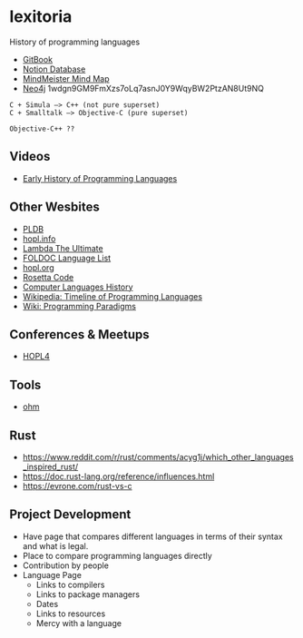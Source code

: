 # lexitoria
History of programming languages

- [GitBook](https://app.gitbook.com/s/XlE5az1w3n3VdjJFVDOJ/)
- [Notion Database](https://scrawny-slayer-df9.notion.site/Programming-Languages-c27954d7d7e54d01a9d3751eb58b1c3e)
- [MindMeister Mind Map](https://www.mindmeister.com/map/2256753401?t=Bu8fpqG2ci)
- [Neo4j](https://console.neo4j.io/#databases/fadc0331/detail)
1wdgn9GM9FmXzs7oLq7asnJ0Y9WqyBW2PtzAN8Ut9NQ

```
C + Simula —> C++ (not pure superset)
C + Smalltalk —> Objective-C (pure superset)

Objective-C++ ??
```

## Videos
- [Early History of Programming Languages](https://www.youtube.com/watch?v=GHT7sWD3-Ho)

## Other Wesbites
- [PLDB](https://github.pldb.com/index.html)
- [hopl.info](https://hopl.info)
- [Lambda The Ultimate](lambda-the-ultimate.org)
- [FOLDOC Language List](https://foldoc.org/contents/language.html)
- [hopl.org](https://hopl.org)
- [Rosetta Code](http://www.rosettacode.org)
- [Computer Languages History](https://www.levenez.com/lang/)
- [Wikipedia: Timeline of Programming Languages](https://en.wikipedia.org/wiki/Timeline_of_programming_languages)
- [Wiki: Programming Paradigms](https://en.wikipedia.org/wiki/Comparison_of_programming_paradigms)

## Conferences & Meetups
- [HOPL4](https://hopl4.sigplan.org)

## Tools
- [ohm](https://github.com/harc/ohm)

## Rust
- https://www.reddit.com/r/rust/comments/acyg1j/which_other_languages_inspired_rust/
- https://doc.rust-lang.org/reference/influences.html
- https://evrone.com/rust-vs-c

## Project Development
- Have page that compares different languages in terms of their syntax and what is legal.
- Place to compare programming languages directly
- Contribution by people
- Language Page
  - Links to compilers
  - Links to package managers
  - Dates
  - Links to resources 
  - Mercy with a language
